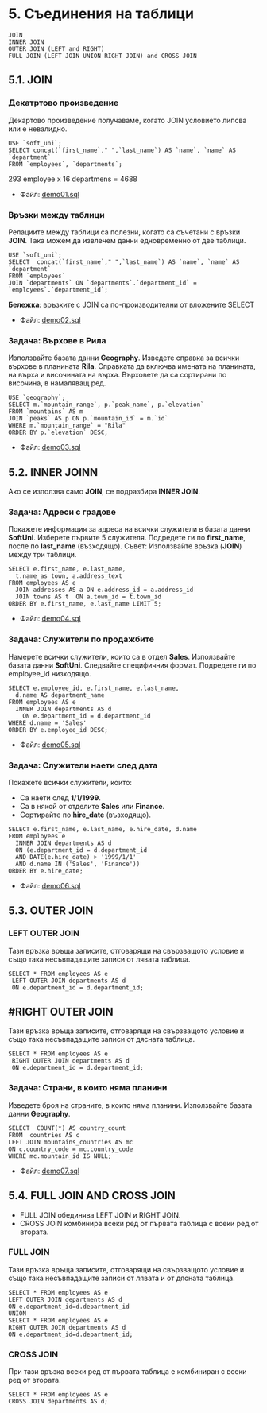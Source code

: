 # 5. Съединения на таблици 
```
JOIN
INNER JOIN
OUTER JOIN (LEFT and RIGHT)
FULL JOIN (LEFT JOIN UNION RIGHT JOIN) and CROSS JOIN
```

## 5.1. JOIN

### Декатртово произведение
Декартово произведение получаваме, когато JOIN условието липсва или е невалидно.
```
USE `soft_uni`;
SELECT concat(`first_name`," ",`last_name`) AS `name`, `name` AS `department`
FROM `employees`, `departments`;
```
293 employee x 16 departmens = 4688
- Файл: [demo01.sql](demo01.sql)

### Връзки между таблици 
Релациите между таблици са полезни, когато са съчетани с връзки **JOIN**. Така можем да извлечем данни едновременно от две таблици.
```
USE `soft_uni`;
SELECT  concat(`first_name`," ",`last_name`) AS `name`, `name` AS `department`
FROM `employees` 
JOIN `departments` ON `departments`.`department_id` = `employees`.`department_id`;
```
**Бележка**: връзките с JOIN са по-производителни от вложените SELECT
- Файл: [demo02.sql](demo02.sql)

### Задача: Върхове в Рила
Използвайте базата данни **Geography**. Изведете справка за всички върхове в планината **Rila**.
Справката да включва имената на планината, на върха и височината на върха.
Върховете да са сортирани по височина, в намаляващ ред.
```
USE `geography`;
SELECT m.`mountain_range`, p.`peak_name`, p.`elevation`
FROM `mountains` AS m
JOIN `peaks` AS p ON p.`mountain_id` = m.`id`
WHERE m.`mountain_range` = "Rila"
ORDER BY p.`elevation` DESC;
```
- Файл: [demo03.sql](demo03.sql)

## 5.2. INNER JOINN
Ако се използва само **JOIN**, се подразбира **INNER JOIN**.

### Задача: Адреси с градове
Покажете информация за адреса на всички служители в базата данни **SoftUni**. Изберете първите 5 служителя. Подредете ги по **first_name**, после по **last_name** (възходящо). Съвет:  Използвайте връзка (**JOIN**) между три таблици.
```
SELECT e.first_name, e.last_name,
  t.name as town, a.address_text
FROM employees AS e
  JOIN addresses AS a ON e.address_id = a.address_id
  JOIN towns AS t  ON a.town_id = t.town_id
ORDER BY e.first_name, e.last_name LIMIT 5;
```
- Файл: [demo04.sql](demo04.sql)

### Задача: Служители по продажбите
Намерете всички служители, които са в отдел **Sales**. Използвайте базата данни **SoftUni**.
Следвайте специфичния формат. Подредете ги по employee_id низходящо.
```
SELECT e.employee_id, e.first_name, e.last_name, 
  d.name AS department_name
FROM employees AS e 
  INNER JOIN departments AS d 
    ON e.department_id = d.department_id
WHERE d.name = 'Sales'
ORDER BY e.employee_id DESC;
```
- Файл: [demo05.sql](demo05.sql)

### Задача: Служители наети след дата
Покажете всички служители, които:
- Са наети след **1/1/1999**.
- Са в някой от отделите **Sales** или **Finance**.
- Сортирайте по **hire_date** (възходящо).
```
SELECT e.first_name, e.last_name, e.hire_date, d.name
FROM employees e
  INNER JOIN departments AS d
  ON (e.department_id = d.department_id
  AND DATE(e.hire_date) > '1999/1/1'
  AND d.name IN ('Sales', 'Finance'))
ORDER BY e.hire_date;
```
- Файл: [demo06.sql](demo06.sql)

## 5.3. OUTER JOIN 
### LEFT OUTER JOIN
Тази връзка връща записите, отговарящи на свързващото условие и също така несъвпадащите записи от лявата таблица.
```
SELECT * FROM employees AS e
 LEFT OUTER JOIN departments AS d
 ON e.department_id = d.department_id;
```

## #RIGHT OUTER JOIN
Тази връзка връща записите, отговарящи на свързващото условие и също така несъвпадащите записи от дясната таблица.
```
SELECT * FROM employees AS e
 RIGHT OUTER JOIN departments AS d
 ON e.department_id = d.department_id;
```

### Задача: Страни, в които няма планини
Изведете броя на страните, в които няма планини.
Използвайте базата данни **Geography**.
```
SELECT  COUNT(*) AS country_count  
FROM  countries AS c
LEFT JOIN mountains_countries AS mc
ON c.country_code = mc.country_code
WHERE mc.mountain_id IS NULL;
```
- Файл: [demo07.sql](demo07.sql)

## 5.4. FULL JOIN AND CROSS JOIN
- FULL JOIN обединява LEFT JOIN и RIGHT JOIN.
- CROSS JOIN комбинира всеки ред от първата таблица с всеки ред от втората.

### FULL JOIN
Тази връзка връща записите, отговарящи на свързващото условие и също така несъвпадащите записи от лявата и от дясната таблица.
```
SELECT * FROM employees AS e
LEFT OUTER JOIN departments AS d
ON e.department_id=d.department_id
UNION
SELECT * FROM employees AS e
RIGHT OUTER JOIN departments AS d
ON e.department_id=d.department_id;
```

### CROSS JOIN
При тази връзка всеки ред от първата таблица е комбиниран с всеки ред от втората.
```
SELECT * FROM employees AS e
CROSS JOIN departments AS d;
```

